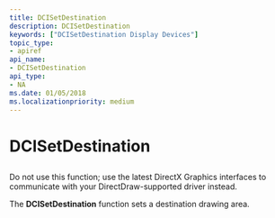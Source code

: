 ```yaml
---
title: DCISetDestination
description: DCISetDestination
keywords: ["DCISetDestination Display Devices"]
topic_type:
- apiref
api_name:
- DCISetDestination
api_type:
- NA
ms.date: 01/05/2018
ms.localizationpriority: medium
---
```


# DCISetDestination


## <span id="ddk_dcisetdestination_gg"></span><span id="DDK_DCISETDESTINATION_GG"></span>


Do not use this function; use the latest DirectX Graphics interfaces to communicate with your DirectDraw-supported driver instead.

The **DCISetDestination** function sets a destination drawing area.

 

 





